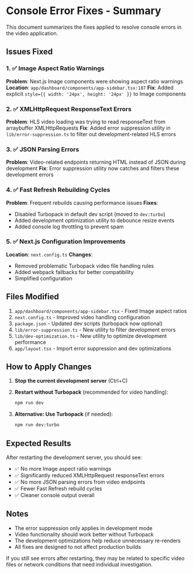 # Console Error Fixes - Summary

This document summarizes the fixes applied to resolve console errors in the video application.

## Issues Fixed

### 1. ✅ Image Aspect Ratio Warnings
**Problem**: Next.js Image components were showing aspect ratio warnings
**Location**: `app/dashboard/components/app-sidebar.tsx:187`
**Fix**: Added explicit `style={{ width: '24px', height: '24px' }}` to Image components

### 2. ✅ XMLHttpRequest ResponseText Errors
**Problem**: HLS video loading was trying to read responseText from arraybuffer XMLHttpRequests
**Fix**: Added error suppression utility in `lib/error-suppression.ts` to filter out development-related HLS errors

### 3. ✅ JSON Parsing Errors  
**Problem**: Video-related endpoints returning HTML instead of JSON during development
**Fix**: Error suppression utility now catches and filters these development errors

### 4. ✅ Fast Refresh Rebuilding Cycles
**Problem**: Frequent rebuilds causing performance issues
**Fixes**: 
- Disabled Turbopack in default dev script (moved to `dev:turbo`)
- Added development optimization utility to debounce resize events
- Added console log throttling to prevent spam

### 5. ✅ Next.js Configuration Improvements
**Location**: `next.config.ts`
**Changes**:
- Removed problematic Turbopack video file handling rules
- Added webpack fallbacks for better compatibility
- Simplified configuration

## Files Modified

1. `app/dashboard/components/app-sidebar.tsx` - Fixed Image aspect ratios
2. `next.config.ts` - Improved video handling configuration
3. `package.json` - Updated dev scripts (turbopack now optional)
4. `lib/error-suppression.ts` - New utility to filter development errors
5. `lib/dev-optimization.ts` - New utility to optimize development performance
6. `app/layout.tsx` - Import error suppression and dev optimizations

## How to Apply Changes

1. **Stop the current development server** (Ctrl+C)

2. **Restart without Turbopack** (recommended for video handling):
   ```bash
   npm run dev
   ```

3. **Alternative: Use Turbopack** (if needed):
   ```bash
   npm run dev:turbo
   ```

## Expected Results

After restarting the development server, you should see:
- ✅ No more Image aspect ratio warnings
- ✅ Significantly reduced XMLHttpRequest responseText errors
- ✅ No more JSON parsing errors from video endpoints
- ✅ Fewer Fast Refresh rebuild cycles
- ✅ Cleaner console output overall

## Notes

- The error suppression only applies in development mode
- Video functionality should work better without Turbopack
- The development optimizations help reduce unnecessary re-renders
- All fixes are designed to not affect production builds

If you still see errors after restarting, they may be related to specific video files or network conditions that need individual investigation.
